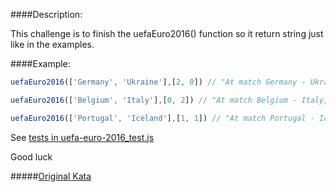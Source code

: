 ####Description:

This challenge is to finish the uefaEuro2016() function so it return string just like in the examples.

####Example:

```js
uefaEuro2016(['Germany', 'Ukraine'],[2, 0]) // "At match Germany - Ukraine, Germany won!"

uefaEuro2016(['Belgium', 'Italy'],[0, 2]) // "At match Belgium - Italy, Italy won!"

uefaEuro2016(['Portugal', 'Iceland'],[1, 1]) // "At match Portugal - Iceland, teams played draw."
```

See [tests in uefa-euro-2016_test.js](https://github.com/ivanStraltsou/code-wars/blob/master/katas/uefa-euro-2016/uefa-euro-2016_test.js)

Good luck

#####[Original Kata](https://www.codewars.com/kata/uefa-euro-2016)
